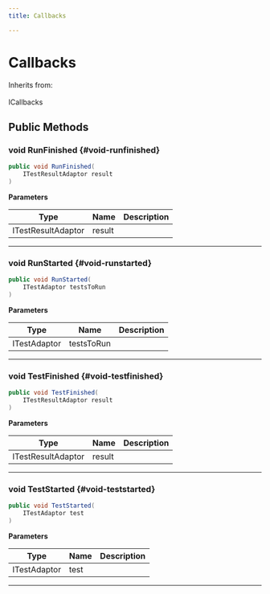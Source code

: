 ```yaml
---
title: Callbacks

---
```


# Callbacks







Inherits from: <br></br>ICallbacks




## Public Methods

### void RunFinished {#void-runfinished}

```csharp
public void RunFinished(
    ITestResultAdaptor result
)
```


**Parameters**

| Type | Name  | Description  | 
|--|--|--|
| ITestResultAdaptor |result||






-----------

### void RunStarted {#void-runstarted}

```csharp
public void RunStarted(
    ITestAdaptor testsToRun
)
```


**Parameters**

| Type | Name  | Description  | 
|--|--|--|
| ITestAdaptor |testsToRun||






-----------

### void TestFinished {#void-testfinished}

```csharp
public void TestFinished(
    ITestResultAdaptor result
)
```


**Parameters**

| Type | Name  | Description  | 
|--|--|--|
| ITestResultAdaptor |result||






-----------

### void TestStarted {#void-teststarted}

```csharp
public void TestStarted(
    ITestAdaptor test
)
```


**Parameters**

| Type | Name  | Description  | 
|--|--|--|
| ITestAdaptor |test||






-----------


